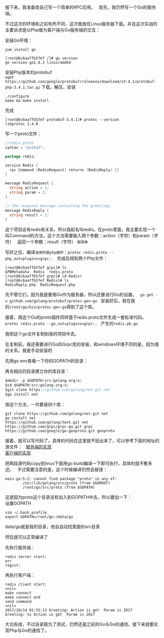
接下来，我准备尝自己写一个简单的RPC应用。  
首先，我仍然写一个Go的服务端。  

不过这次的环境和之前有所不同，这次我放在Linux服务器下面。并且这次实战的主要诉求是以Php做为客户端与Go服务端的交互：  

安装Go环境：  
```
yum install go
```

```
[root@6c6aa7fb57ef /]# go version
go version go1.8.3 linux/amd64
```

安装Php版本的protobuf  
`wget https://github.com/google/protobuf/releases/download/v3.4.1/protobuf-php-3.4.1.tar.gz`
下载，解压，安装
```
./configure
make && make install
```

完成  
```
[root@6c6aa7fb57ef protobuf-3.4.1]# protoc --version
libprotoc 3.4.0
```

写一个proto文件：  
```go
//redis.proto
syntax = "proto3";

package redis;

service Redis {
  rpc Command (RedisRequest) returns (RedisReply) {}
}

message RedisRequest {
  string action = 1;
  string param = 2;
}

// The response message containing the greetings
message RedisReply {
  string result = 1;
}

```
这个项目会有redis有关系，所以我起名叫redis。在proto里面，我主要实现一个叫Command的方法，这个方法需要输入两个参数：action（字符）和param（字符）  
返回一个参数：result（字符） 
`很简单`

写好之后，编译`选用的是php插件`：`protoc redis.proto --php_out=plugins=grpc:.`  
完成后得到两个Php文件：  
```
[root@6c6aa7fb57ef grpc]# ls
GPBMetadata  Redis  redis.proto
[root@6c6aa7fb57ef grpc]# cd Redis/
[root@6c6aa7fb57ef Redis]# ls
RedisReply.php  RedisRequest.php
```

先不管它们，因为我是要用Go作为服务器，所以还要进行Go的设置。  
`go get -u github.com/golang/protobuf/protoc-gen-go`  
安装好后，我在我的`/root/go/bin/protoc-gen-go`得到了这个库。  

接着，用这个Go的proto插件同样基于redis.proto文件生成一套标准代码。  
`protoc redis.proto --go_out=plugins=grpc:.`  
产生的`redis.pb.go`  

我把这个go文件复制到我的项目中去。  

在复制前，我还需要进行Go的Grpc库的安装，和windows环境不同的是，因为墙的关系，我是手动安装的  

先用go env查看一下你的GOPATH的目录：  

再去相应的目录建立你的库目录：  

```go
$mkdir -p $GOPATH/src/golang.org/x/
$cd $GOPATH/src/golang.org/x/
$git clone https://github.com/golang/net.git net 
$go install net
```
按这个方法，一共要装四个库：  
```
git clone https://github.com/golang/net.git net
go install net
https://github.com/golang/text.git net
https://github.com/grpc/grpc-go.git grpc
https://github.com/google/go-genproto.git genproto
```

接着，就可以写代码了，具体的代码在这里就不贴出来了，可以参考下面的地址的源文件：  
<a href="https://github.com/gundamzaku/golang_study_note/tree/master/grpc/action_in_php_code/redis/src">服务端的实现</a>  
<a href="https://github.com/gundamzaku/golang_study_note/tree/master/grpc/action_in_php_code/redis_client/src/">客户端的实现</a>  

把两段源代码copy到linux下面用go build编译一下即可执行，具体的就不敷多述。  
不过需要注意的是，这个时候编译仍然会报错：  
```
main.go:5:2: cannot find package "proto" in any of:
        /usr/lib/golang/src/proto (from $GOROOT)
        /root/go/src/proto (from $GOPATH)
```
这是因为proto这个目录没有加入到GOPATH中去，所以要加一下：  
设置GOPATH
```
vim ~/.bash_profile
export GOPATH=/root/go:/data/go
```
data/go就是我的目录，他会自动找里面的src目录  

然后就可以正常编译了  

先执行服务端：  
```
redis server start:
err
regist:
```

再执行客户端：
```
redis client start:
<nil>
make connect
make connect end
send commond
<nil>
2017/10/14 01:55:13 Greeting: Action is get  Param is 2017
Greeting: %s Action is get  Param is 2017
```

大功告成，不过目录我为了测试，仍然还是之前的Go与Go的通信。接下来就要实现Php与Go的通信了。

